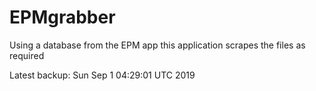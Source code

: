 # EPMgrabber
Using a database from the EPM app this application scrapes the files as required


Latest backup: Sun Sep 1 04:29:01 UTC 2019
